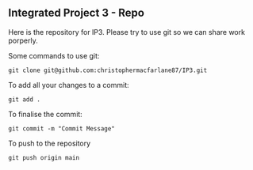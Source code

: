 ## Integrated Project 3 - Repo
Here is the repository for IP3. Please try to use git so we can share work porperly.

Some commands to use git:

```git clone git@github.com:christophermacfarlane87/IP3.git```

To add all your changes to a commit:

```git add .```

To finalise the commit:

```git commit -m "Commit Message"```

To push to the repository

```git push origin main```
